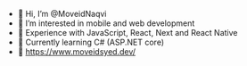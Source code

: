 - 👋 Hi, I’m @MoveidNaqvi
- 👀 I’m interested in mobile and web development
- 💼 Experience with JavaScript, React, Next and React Native
- 🏫 Currently learning C# (ASP.NET core)
- 🔗 https://www.moveidsyed.dev/
<!---
MoveidNaqvi/MoveidNaqvi is a ✨ special ✨ repository because its `README.md` (this file) appears on your GitHub profile.
You can click the Preview link to take a look at your changes.
--->

